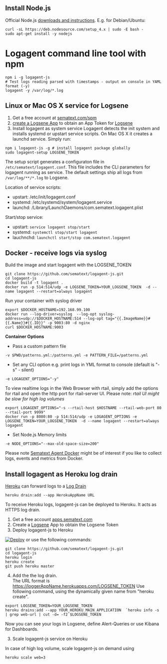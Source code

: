 ## Install Node.js 

Official Node.js [downloads and instructions](https://nodejs.org/en/download/).
E.g. for Debian/Ubuntu:
```
curl -sL https://deb.nodesource.com/setup_4.x | sudo -E bash -
sudo apt-get install -y nodejs
```

# Logagent command line tool with npm
```
npm i -g logagent-js
# Test logs reading parsed with timestamps - output on console in YAML format (-y)
logagent -y /var/log/*.log
```

## Linux or Mac OS X service for Logsene

1. Get a free account at [sematext.com/spm](https://apps.sematext.com/users-web/register.do)  
2. [create a Logsene App](https://apps.sematext.com/logsene-reports/registerApplication.do) to obtain an App Token for [Logsene](http://www.sematext.com/logsene/) 
3. Install logagent as system service
Logagent detects the init system and installs systemd or upstart service scripts. 
On Mac OS X it creates a launchd service. Simply run:
```
npm i logagent-js -g # install logagent package globally
sudo logagent-setup LOGSENE_TOKEN
```

The setup script generates a configuraton file in ```/etc/sematext/logagent.conf```.
This file includes the CLI parameters for logagent running as service.
The default settings ship all logs from ```/var/log/**/*.log``` to Logsene. 

Location of service scripts:
- upstart: /etc/init/logagent.conf
- systemd: /etc/systemd/system/logagent.service
- launchd: /Library/LaunchDaemons/com.sematext.logagent.plist

Start/stop service: 
- upstart: ```service logagent stop/start```
- systemd: ```systemctl stop/start logagent```
- lauchnchd: ```launchctl start/stop com.sematext.logagent```


## Docker - receive logs via syslog 
Build the image and start logagent with the LOGSENE_TOKEN
```
git clone https://github.com/sematext/logagent-js.git
cd logagent-js
docker build -t logagent . 
docker run -p 514:514/udp -e LOGSENE_TOKEN=YOUR_LOGSENE_TOKEN  -d --name logagent --restart=always logagent
```

Run your container with syslog driver
```
export $DOCKER_HOSTNAME=192.168.99.100
docker run --log-driver=syslog  --log-opt syslog-address=udp://$DOCKER_HOSTNAME:514 --log-opt tag="{{.ImageName}}#{{.Name}}#{{.ID}}" -p 9003:80 -d nginx
curl $DOCKER_HOSTNAME:9003
```

**Container Options**
- Pass a custom pattern file
```
-v $PWD/patterns.yml:/patterns.yml -e PATTERN_FILE=/patterns.yml
```
- Set any CLI option
e.g. print logs in YML format to console (default is "-s" - silent)
```
-e LOGAGENT_OPTIONS="-y"
```

To view realtime logs in the Web Browser with rtail, simply add the options for rtail and open the http port for rtail-server UI. Please note: _rtail UI might be slow for high log volumes_

```
export LOGAGENT_OPTIONS="-s --rtail-host $HOSTNAME --rtail-web-port 80 --rtail-port 9999"
docker run -p 8080:80 -p 514:514/udp -e LOGAGENT_OPTIONS -e LOGSENE_TOKEN=YOUR_LOGSENE_TOKEN  -d --name logagent --restart=always logagent
```

- Set Node.js Memory limits
```
-e NODE_OPTIONS="--max-old-space-size=200"
```

Please note [Sematext Agent Docker](https://hub.docker.com/r/sematext/sematext-agent-docker/) might be of interest if you like to collect logs, events and metrics from Docker. 

## Install logagent as Heroku log drain

[Heroku](http://www.heroku.com) can forward logs to a [Log Drain](https://devcenter.heroku.com/articles/log-drains) 
```
heroku drain:add --app HerokuAppName URL 
```

To receive Heroku logs, logagent-js can be deployed to Heroku. It acts as HTTPS log drain. 

1. Get a free account [apps.sematext.com](https://apps.sematext.com/users-web/register.do)  
2. Create a [Logsene](http://www.sematext.com/logsene/) App to obtain the Logsene Token
3. Deploy logagent-js to Heroku 

[![Deploy](https://www.herokucdn.com/deploy/button.png)](https://heroku.com/deploy?template=https://github.com/sematext/logagent-js) or use the following commands:

  ```
  git clone https://github.com/sematext/logagent-js.git
  cd logagent-js
  heroku login 
  heroku create
  git push heroku master
  ```
4. Add the the log drain.  
  The URL format is https://loggerAppName.herokuapps.com/LOGSENE_TOKEN
  Use following command, using the dynamically given name from "heroku create".

  ```
  export LOGSENE_TOKEN=YOUR_LOGSENE_TOKEN
  heroku drains:add --app YOUR_HEROKU_MAIN_APPLICATION  `heroku info -s | grep web-url | cut -d= -f2`$LOGSENE_TOKEN
  ```
Now you can see your logs in Logsene, define Alert-Queries or use Kibana for Dashboards. 

3. Scale logagent-js service on Heroku

In case of high log volume, scale logagent-js  on demand using 
```
heroku scale web=3
```